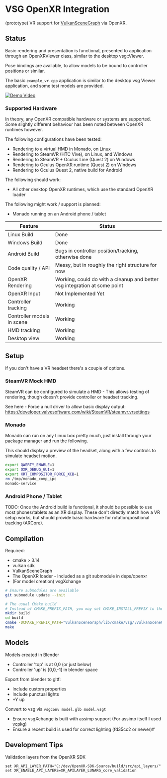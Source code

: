 # VSG OpenXR Integration

(prototype) VR support for [VulkanSceneGraph](https://github.com/vsg-dev/VulkanSceneGraph) via OpenXR.

## Status

Basic rendering and presentation is functional, presented to application through an OpenXRViewer class, similar to the desktop vsg::Viewer.

Pose bindings are available, to allow models to be bound to controller positions or similar.

The basic `example_vr.cpp` application is similar to the desktop vsg Viewer application, and some test models are provided.

[![Demo Video](http://img.youtube.com/vi/ZA7syEMAIMo/0.jpg)](http://www.youtube.com/watch?v=ZA7syEMAIMo "vsgvr Demo Video")

### Supported Hardware

In theory, any OpenXR compatible hardware or systems are supported. Some slightly different behaviour has been noted between OpenXR runtimes however.

The following configurations have been tested:
* Rendering to a virtual HMD in Monado, on Linux
* Rendering to SteamVR (HTC Vive), on Linux, and Windows
* Rendering to SteamVR + Oculus Line (Quest 2) on Windows
* Rendering to Oculus OpenXR runtime (Quest 2) on Windows
* Rendering to Oculus Quest 2, native build for Android

The following should work:
* All other desktop OpenXR runtimes, which use the standard OpenXR loader

The following might work / support is planned:
* Monado running on an Android phone / tablet


Feature                      | Status
-----------------------------|--------
Linux Build                  | Done
Windows Build                | Done
Android Build                | Bugs in controller position/tracking, otherwise done
Code quality / API           | Messy, but in roughly the right structure for now
OpenXR Rendering             | Working, could do with a cleanup and better vsg integration at some point
OpenXR Input                 | Not Implemented Yet
Controller tracking          | Working
Controller models in scene   | Working
HMD tracking                 | Working
Desktop view                 | Working


## Setup

If you don't have a VR headset there's a couple of options.

### SteamVR Mock HMD

SteamVR can be configured to simulate a HMD - This allows testing of rendering, though doesn't provide controller or headset tracking.

See here - Force a null driver to allow basic display output:
https://developer.valvesoftware.com/wiki/SteamVR/steamvr.vrsettings

### Monado

Monado can run on any Linux box pretty much, just install through your package manager and run the following.

This should display a preview of the headset, along with a few controls to simulate headset motion.

```sh
export QWERTY_ENABLE=1
export OXR_DEBUG_GUI=1
export XRT_COMPOSITOR_FORCE_XCB=1
rm /tmp/monado_comp_ipc
monado-service
```

### Android Phone / Tablet

TODO: Once the Android build is functional, it should be possible to use most phones/tablets as an XR display.
These don't directly match how a VR setup works, but should provide basic hardware for rotation/positional tracking (ARCore).


## Compilation

Required:
* cmake > 3.14
* vulkan sdk
* VulkanSceneGraph
* The OpenXR loader - Included as a git submodule in deps/openxr
* (For model creation) vsgXchange

```sh
# Ensure submodules are available
git submodule update --init

# The usual CMake build
# Instead of CMAKE_PREFIX_PATH, you may set CMAKE_INSTALL_PREFIX to the same as your VulkanSceneGraph project to locate VSG
mkdir build
cd build
cmake -DCMAKE_PREFIX_PATH="VulkanSceneGraph/lib/cmake/vsg/;VulkanSceneGraph/lib/cmake/vsg_glslang" ../
make
```

## Models

Models created in Blender
* Controller 'top' is at 0,0 (or just below)
* Controller 'up' is [0,0,-1] in blender space

Export from blender to gltf:
* Include custom properties
* Include punctual lights
* +Y up

Convert to vsg via `vsgconv model.glb model.vsgt`
* Ensure vsgXchange is built with assimp support (For assimp itself I used vcpkg)
* Ensure a recent build is used for correct lighting (fd35cc2 or newer)#

## Development Tips


Validation layers from the OpenXR SDK
```
set XR_API_LAYER_PATH="C:/dev/OpenXR-SDK-Source/build/src/api_layers/"
set XR_ENABLE_API_LAYERS=XR_APILAYER_LUNARG_core_validation
```
